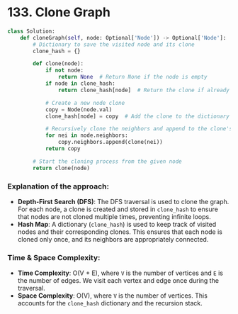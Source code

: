 # 133. Clone Graph

```python
class Solution:
    def cloneGraph(self, node: Optional['Node']) -> Optional['Node']:
        # Dictionary to save the visited node and its clone
        clone_hash = {}

        def clone(node):
            if not node:
                return None  # Return None if the node is empty
            if node in clone_hash:
                return clone_hash[node]  # Return the clone if already created

            # Create a new node clone
            copy = Node(node.val)
            clone_hash[node] = copy  # Add the clone to the dictionary

            # Recursively clone the neighbors and append to the clone's neighbors
            for nei in node.neighbors:
                copy.neighbors.append(clone(nei))
            return copy

        # Start the cloning process from the given node
        return clone(node)
```

### Explanation of the approach:
- **Depth-First Search (DFS)**: The DFS traversal is used to clone the graph. For each node, a clone is created and stored in `clone_hash` to ensure that nodes are not cloned multiple times, preventing infinite loops.
- **Hash Map**: A dictionary (`clone_hash`) is used to keep track of visited nodes and their corresponding clones. This ensures that each node is cloned only once, and its neighbors are appropriately connected.

### Time & Space Complexity:
- **Time Complexity**: O(V + E), where `V` is the number of vertices and `E` is the number of edges. We visit each vertex and edge once during the traversal.
- **Space Complexity**: O(V), where `V` is the number of vertices. This accounts for the `clone_hash` dictionary and the recursion stack.

